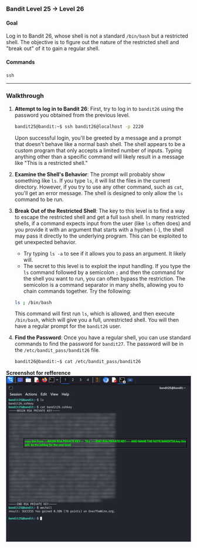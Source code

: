 ### Bandit Level 25 → Level 26

#### **Goal**

Log in to Bandit 26, whose shell is not a standard `/bin/bash` but a restricted shell. The objective is to figure out the nature of the restricted shell and "break out" of it to gain a regular shell.

#### **Commands**

`ssh`

-----

### **Walkthrough**

1.  **Attempt to log in to Bandit 26**: First, try to log in to `bandit26` using the password you obtained from the previous level.

    ```bash
    bandit25@bandit:~$ ssh bandit26@localhost -p 2220
    ```

    Upon successful login, you'll be greeted by a message and a prompt that doesn't behave like a normal bash shell. The shell appears to be a custom program that only accepts a limited number of inputs. Typing anything other than a specific command will likely result in a message like "This is a restricted shell."

2.  **Examine the Shell's Behavior**: The prompt will probably show something like `ls`. If you type `ls`, it will list the files in the current directory. However, if you try to use any other command, such as `cat`, you'll get an error message. The shell is designed to only allow the `ls` command to be run.

3.  **Break Out of the Restricted Shell**: The key to this level is to find a way to escape the restricted shell and get a full `bash` shell. In many restricted shells, if a command expects input from the user (like `ls` often does) and you provide it with an argument that starts with a hyphen (`-`), the shell may pass it directly to the underlying program. This can be exploited to get unexpected behavior.

      * Try typing `ls -a` to see if it allows you to pass an argument. It likely will.
      * The secret to this level is to exploit the input handling. If you type the `ls` command followed by a semicolon `;` and then the command for the shell you want to run, you can often bypass the restriction. The semicolon is a command separator in many shells, allowing you to chain commands together. Try the following:

    <!-- end list -->

    ```bash
    ls ; /bin/bash
    ```

    This command will first run `ls`, which is allowed, and then execute `/bin/bash`, which will give you a full, unrestricted shell. You will then have a regular prompt for the `bandit26` user.

4.  **Find the Password**: Once you have a regular shell, you can use standard commands to find the password for `bandit27`. The password will be in the `/etc/bandit_pass/bandit26` file.

    ```bash
    bandit26@bandit:~$ cat /etc/bandit_pass/bandit26
    ```
**Screenshot for refference**
![](screenshots/command.png)
